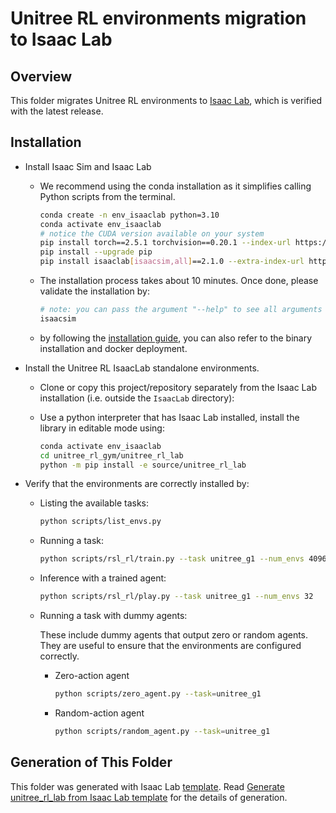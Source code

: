 # Unitree RL environments migration to Isaac Lab

## Overview

This folder migrates Unitree RL environments to [Isaac Lab](https://github.com/isaac-sim/IsaacLab), which is verified with the latest release.

## Installation

- Install Isaac Sim and Isaac Lab 
    - We recommend using the conda installation as it simplifies calling Python scripts from the terminal.
        ```bash
        conda create -n env_isaaclab python=3.10
        conda activate env_isaaclab
        # notice the CUDA version available on your system
        pip install torch==2.5.1 torchvision==0.20.1 --index-url https://download.pytorch.org/whl/cu121 
        pip install --upgrade pip
        pip install isaaclab[isaacsim,all]==2.1.0 --extra-index-url https://pypi.nvidia.com
        ```
    - The installation process takes about 10 minutes. Once done, please validate the installation by:
        ```bash
        # note: you can pass the argument "--help" to see all arguments possible.
        isaacsim
        ```

    - by following the [installation guide](https://isaac-sim.github.io/IsaacLab/main/source/setup/installation/index.html), you can also refer to the binary installation and docker deployment.

- Install the Unitree RL IsaacLab standalone environments.
    - Clone or copy this project/repository separately from the Isaac Lab installation (i.e. outside the `IsaacLab` directory):

    - Use a python interpreter that has Isaac Lab installed, install the library in editable mode using:
        ```bash
        conda activate env_isaaclab
        cd unitree_rl_gym/unitree_rl_lab
        python -m pip install -e source/unitree_rl_lab
        ```

- Verify that the environments are correctly installed by:

    - Listing the available tasks:

        ```bash
        python scripts/list_envs.py
        ```

    - Running a task:

        ```bash
        python scripts/rsl_rl/train.py --task unitree_g1 --num_envs 4096 --headless --max_iterations <10000>
        ```

    - Inference with a trained agent:

        ```bash
        python scripts/rsl_rl/play.py --task unitree_g1 --num_envs 32
        ```

    - Running a task with dummy agents:

        These include dummy agents that output zero or random agents. They are useful to ensure that the environments are configured correctly.

        - Zero-action agent

            ```bash
            python scripts/zero_agent.py --task=unitree_g1
            ```
        - Random-action agent

            ```bash
            python scripts/random_agent.py --task=unitree_g1
            ```

## Generation of This Folder
This folder was generated with Isaac Lab [template](https://isaac-sim.github.io/IsaacLab/main/source/overview/developer-guide/template.html). Read [Generate unitree_rl_lab from Isaac Lab template](doc/from_isaaclab_template.md) for the details of generation.
